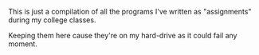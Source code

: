 This is just a compilation of all the programs I've written as "assignments" during my college classes.

Keeping them here cause they're on my hard-drive as it could fail any moment.
